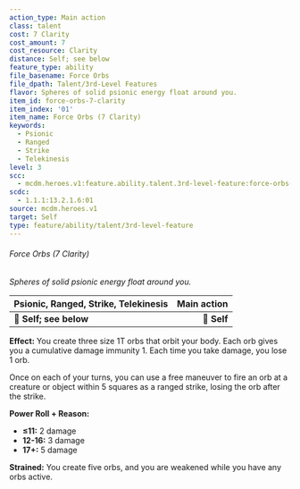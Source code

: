 ```yaml
---
action_type: Main action
class: talent
cost: 7 Clarity
cost_amount: 7
cost_resource: Clarity
distance: Self; see below
feature_type: ability
file_basename: Force Orbs
file_dpath: Talent/3rd-Level Features
flavor: Spheres of solid psionic energy float around you.
item_id: force-orbs-7-clarity
item_index: '01'
item_name: Force Orbs (7 Clarity)
keywords:
  - Psionic
  - Ranged
  - Strike
  - Telekinesis
level: 3
scc:
  - mcdm.heroes.v1:feature.ability.talent.3rd-level-feature:force-orbs-7-clarity
scdc:
  - 1.1.1:13.2.1.6:01
source: mcdm.heroes.v1
target: Self
type: feature/ability/talent/3rd-level-feature
---
```


###### Force Orbs (7 Clarity)

*Spheres of solid psionic energy float around you.*

| **Psionic, Ranged, Strike, Telekinesis** | **Main action** |
| ---------------------------------------- | --------------: |
| **📏 Self; see below**                   |     **🎯 Self** |

**Effect:** You create three size 1T orbs that orbit your body. Each orb gives you a cumulative damage immunity 1. Each time you take damage, you lose 1 orb.

Once on each of your turns, you can use a free maneuver to fire an orb at a creature or object within 5 squares as a ranged strike, losing the orb after the strike.

**Power Roll + Reason:**

- **≤11:** 2 damage
- **12-16:** 3 damage
- **17+:** 5 damage

**Strained:** You create five orbs, and you are weakened while you have any orbs active.
